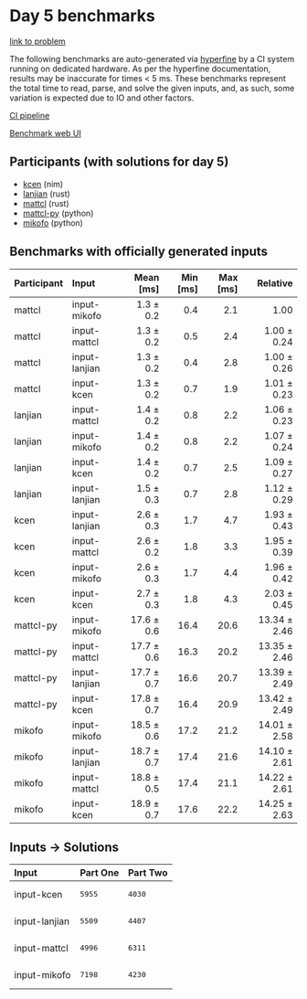 # Day 5 benchmarks

[link to problem](https://adventofcode.com/2024/day/5)

The following benchmarks are auto-generated via
[hyperfine](https://github.com/sharkdp/hyperfine) by a CI system running on
dedicated hardware. As per the hyperfine documentation, results may be
inaccurate for times < 5 ms. These benchmarks represent the total time to read,
parse, and solve the given inputs, and, as such, some variation is expected due
to IO and other factors.

[CI pipeline](http://ci.papercode.net:8080/teams/main/pipelines/aoc2024)

[Benchmark web UI](https://aoc.ancalagon.black)


## Participants (with solutions for day 5)

- [kcen](https://github.com/kcen/aoc2024) (nim)
- [lanjian](https://github.com/lanjian/aoc-2024) (rust)
- [mattcl](https://github.com/mattcl/aoc2024) (rust)
- [mattcl-py](https://github.com/mattcl/aoc2024-py) (python)
- [mikofo](https://github.com/mikofo/aoc2024) (python)


## Benchmarks with officially generated inputs

| Participant | Input | Mean [ms] | Min [ms] | Max [ms] | Relative |
|:---|:---|---:|---:|---:|---:|
| mattcl | input-mikofo | 1.3 ± 0.2 | 0.4 | 2.1 | 1.00 |
| mattcl | input-mattcl | 1.3 ± 0.2 | 0.5 | 2.4 | 1.00 ± 0.24 |
| mattcl | input-lanjian | 1.3 ± 0.2 | 0.4 | 2.8 | 1.00 ± 0.26 |
| mattcl | input-kcen | 1.3 ± 0.2 | 0.7 | 1.9 | 1.01 ± 0.23 |
| lanjian | input-mattcl | 1.4 ± 0.2 | 0.8 | 2.2 | 1.06 ± 0.23 |
| lanjian | input-mikofo | 1.4 ± 0.2 | 0.8 | 2.2 | 1.07 ± 0.24 |
| lanjian | input-kcen | 1.4 ± 0.2 | 0.7 | 2.5 | 1.09 ± 0.27 |
| lanjian | input-lanjian | 1.5 ± 0.3 | 0.7 | 2.8 | 1.12 ± 0.29 |
| kcen | input-lanjian | 2.6 ± 0.3 | 1.7 | 4.7 | 1.93 ± 0.43 |
| kcen | input-mattcl | 2.6 ± 0.2 | 1.8 | 3.3 | 1.95 ± 0.39 |
| kcen | input-mikofo | 2.6 ± 0.3 | 1.7 | 4.4 | 1.96 ± 0.42 |
| kcen | input-kcen | 2.7 ± 0.3 | 1.8 | 4.3 | 2.03 ± 0.45 |
| mattcl-py | input-mikofo | 17.6 ± 0.6 | 16.4 | 20.6 | 13.34 ± 2.46 |
| mattcl-py | input-mattcl | 17.7 ± 0.6 | 16.3 | 20.2 | 13.35 ± 2.46 |
| mattcl-py | input-lanjian | 17.7 ± 0.7 | 16.6 | 20.7 | 13.39 ± 2.49 |
| mattcl-py | input-kcen | 17.8 ± 0.7 | 16.4 | 20.9 | 13.42 ± 2.49 |
| mikofo | input-mikofo | 18.5 ± 0.6 | 17.2 | 21.2 | 14.01 ± 2.58 |
| mikofo | input-lanjian | 18.7 ± 0.7 | 17.4 | 21.6 | 14.10 ± 2.61 |
| mikofo | input-mattcl | 18.8 ± 0.5 | 17.4 | 21.1 | 14.22 ± 2.61 |
| mikofo | input-kcen | 18.9 ± 0.7 | 17.6 | 22.2 | 14.25 ± 2.63 |


## Inputs -> Solutions

| Input | Part One | Part Two |
|:---|:---|:---|
|input-kcen|<pre>5955</pre>|<pre>4030</pre>|
|input-lanjian|<pre>5509</pre>|<pre>4407</pre>|
|input-mattcl|<pre>4996</pre>|<pre>6311</pre>|
|input-mikofo|<pre>7198</pre>|<pre>4230</pre>|
